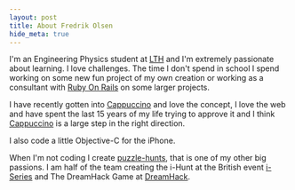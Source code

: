 ```yaml
---
layout: post
title: About Fredrik Olsen
hide_meta: true
---
```

I'm an Engineering Physics student at [LTH](http://www.lth.se/english) and I'm extremely passionate about learning. I love challenges. The time I don't spend in school I spend working on some new fun project of my own creation or working as a consultant with [Ruby On Rails](http://rubyonrails.org) on some larger projects.

I have recently gotten into [Cappuccino](http://cappuccino.org) and love the concept, I love the web and have spent the last 15 years of my life trying to approve it and I think [Cappuccino](http://cappuccino.org) is a large step in the right direction.

I also code a little Objective-C for the iPhone.

When I'm not coding I create [puzzle-hunts](http://en.wikipedia.org/wiki/Puzzle_hunt), that is one of my other big passions. I am half of the team creating the i-Hunt at the British event [i-Series](http://iseries.multiplay.co.uk/) and The DreamHack Game at [DreamHack](http://dreamhack.se).